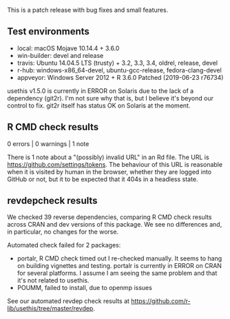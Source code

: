 This is a patch release with bug fixes and small features.

## Test environments

* local: macOS Mojave 10.14.4 + 3.6.0
* win-builder: devel and release
* travis: Ubuntu 14.04.5 LTS (trusty) + 3.2, 3.3, 3.4, oldrel, release, devel
* r-hub: windows-x86_64-devel, ubuntu-gcc-release, fedora-clang-devel
* appveyor: Windows Server 2012 + R 3.6.0 Patched (2019-06-23 r76734)

usethis v1.5.0 is currently in ERROR on Solaris due to the lack of a dependency (git2r). I'm not sure why that is, but I believe it's beyond our control to fix. git2r itself has status OK on Solaris at the moment.

## R CMD check results

0 errors | 0 warnings | 1 note

There is 1 note about a "(possibly) invalid URL" in an Rd file. The URL is https://github.com/settings/tokens. The behaviour of this URL is reasonable when it is visited by human in the browser, whether they are logged into GitHub or not, but it to be expected that it 404s in a headless state.

## revdepcheck results

We checked 39 reverse dependencies, comparing R CMD check results across CRAN and dev versions of this package. We see no differences and, in particular, no changes for the worse.

Automated check failed for 2 packages:
  - portalr, R CMD check timed out
    I re-checked manually. It seems to hang on building vignettes and testing.
    portalr is currently in ERROR on CRAN for several platforms.
    I assume I am seeing the same problem and that it's not related to usethis.
  - POUMM, failed to install, due to openmp issues

See our automated revdep check results at <https://github.com/r-lib/usethis/tree/master/revdep>.
